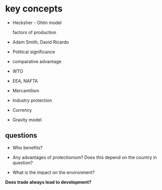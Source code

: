 key concepts
============

* Hecksher - Ohlin model   

  factors of production   

* Adam Smith, David Ricardo

* Political significance

* comparative advantage  

* WTO

* EEA, NAFTA

* Mercantilism

* Industry protection

* Currency

* Gravity model

questions
----------

* Who benefits?

* Any advantages of protectionism?
  Does this depend on the country in question?

* What is the impact on the environment?

**Does trade always lead to development?**
